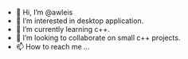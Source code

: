 - 👋 Hi, I’m @awleis
- 👀 I’m interested in desktop application.
- 🌱 I’m currently learning c++.
- 💞️ I’m looking to collaborate on small c++ projects.
- 📫 How to reach me ...

<!---
awleis/awleis is a ✨ special ✨ repository because its `README.md` (this file) appears on your GitHub profile.
You can click the Preview link to take a look at your changes.
--->
